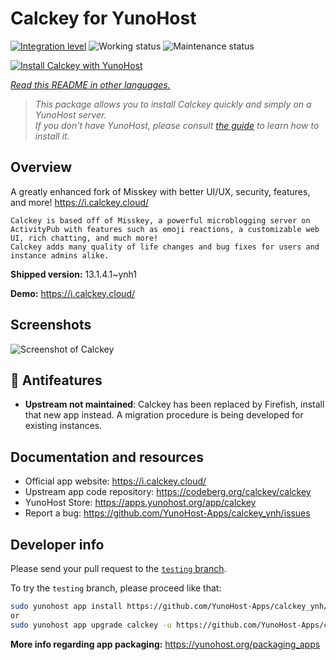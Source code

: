 <!--
N.B.: This README was automatically generated by <https://github.com/YunoHost/apps/tree/master/tools/readme_generator>
It shall NOT be edited by hand.
-->

# Calckey for YunoHost

[![Integration level](https://dash.yunohost.org/integration/calckey.svg)](https://dash.yunohost.org/appci/app/calckey) ![Working status](https://ci-apps.yunohost.org/ci/badges/calckey.status.svg) ![Maintenance status](https://ci-apps.yunohost.org/ci/badges/calckey.maintain.svg)

[![Install Calckey with YunoHost](https://install-app.yunohost.org/install-with-yunohost.svg)](https://install-app.yunohost.org/?app=calckey)

*[Read this README in other languages.](./ALL_README.md)*

> *This package allows you to install Calckey quickly and simply on a YunoHost server.*  
> *If you don't have YunoHost, please consult [the guide](https://yunohost.org/install) to learn how to install it.*

## Overview


A greatly enhanced fork of Misskey with better UI/UX, security, features, and more! https://i.calckey.cloud/


    Calckey is based off of Misskey, a powerful microblogging server on ActivityPub with features such as emoji reactions, a customizable web UI, rich chatting, and much more!
    Calckey adds many quality of life changes and bug fixes for users and instance admins alike.
   


**Shipped version:** 13.1.4.1~ynh1

**Demo:** <https://i.calckey.cloud/>

## Screenshots

![Screenshot of Calckey](./doc/screenshots/screenshot-calckey.png)

## :red_circle: Antifeatures

- **Upstream not maintained**: Calckey has been replaced by Firefish, install that new app instead. A migration procedure is being developed for existing instances.

## Documentation and resources

- Official app website: <https://i.calckey.cloud/>
- Upstream app code repository: <https://codeberg.org/calckey/calckey>
- YunoHost Store: <https://apps.yunohost.org/app/calckey>
- Report a bug: <https://github.com/YunoHost-Apps/calckey_ynh/issues>

## Developer info

Please send your pull request to the [`testing` branch](https://github.com/YunoHost-Apps/calckey_ynh/tree/testing).

To try the `testing` branch, please proceed like that:

```bash
sudo yunohost app install https://github.com/YunoHost-Apps/calckey_ynh/tree/testing --debug
or
sudo yunohost app upgrade calckey -u https://github.com/YunoHost-Apps/calckey_ynh/tree/testing --debug
```

**More info regarding app packaging:** <https://yunohost.org/packaging_apps>
